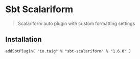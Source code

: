 # Sbt Scalariform

> Scalariform auto plugin with custom formatting settings

## Installation

````
addSbtPlugin( "io.taig" % "sbt-scalariform" % "1.6.0" )
````